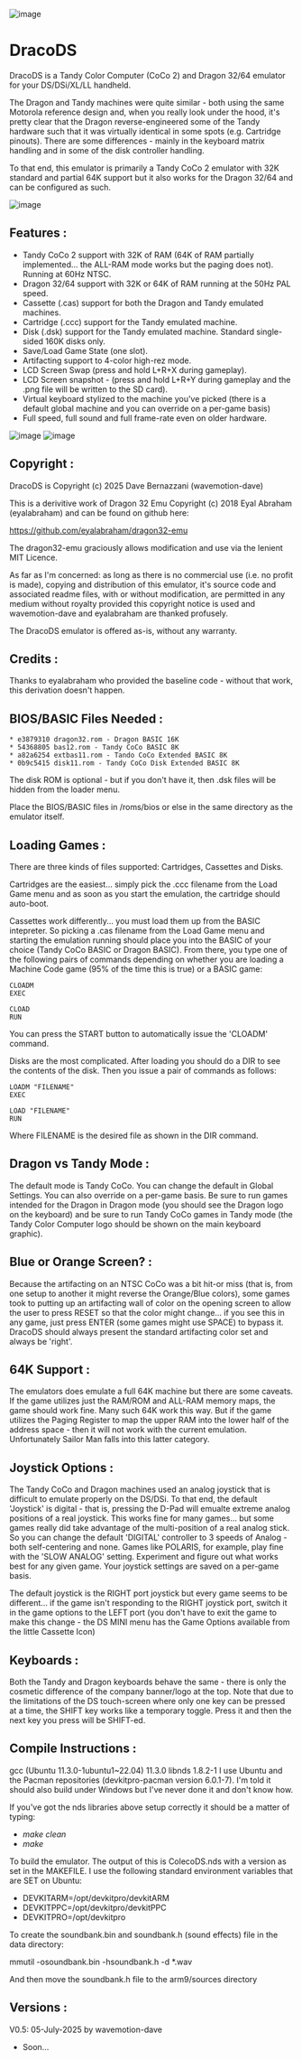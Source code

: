 ![image](./png/DRACO-DS.png)

# DracoDS
DracoDS is a Tandy Color Computer (CoCo 2) and Dragon 32/64 emulator for your DS/DSi/XL/LL handheld.

The Dragon and Tandy machines were quite similar - both using the same Motorola reference design and, when you 
really look under the hood, it's pretty clear that the Dragon reverse-engineered some of the Tandy
hardware such that it was virtually identical in some spots (e.g. Cartridge pinouts). There are some
differences - mainly in the keyboard matrix handling and in some of the disk controller handling. 

To that end, this emulator is primarily a Tandy CoCo 2 emulator with 32K standard and partial 64K 
support but it also works for the Dragon 32/64 and can be configured as such.

![image](./png/splash.png)

Features :
-----------------------
* Tandy CoCo 2 support with 32K of RAM (64K of RAM partially implemented... the ALL-RAM mode works but the paging does not). Running at 60Hz NTSC.
* Dragon 32/64 support with 32K or 64K of RAM running at the 50Hz PAL speed.
* Cassette (.cas) support for both the Dragon and Tandy emulated machines.
* Cartridge (.ccc) support for the Tandy emulated machine.
* Disk (.dsk) support for the Tandy emulated machine. Standard single-sided 160K disks only.
* Save/Load Game State (one slot).
* Artifacting support to 4-color high-rez mode.
* LCD Screen Swap (press and hold L+R+X during gameplay).
* LCD Screen snapshot - (press and hold L+R+Y during gameplay and the .png file will be written to the SD card).
* Virtual keyboard stylized to the machine you've picked (there is a default global machine and you can override on a per-game basis)
* Full speed, full sound and full frame-rate even on older hardware.

![image](./png/dragon_kbd.png)
![image](./png/coco_kbd.png)

Copyright :  
-----------------------
DracoDS is Copyright (c) 2025 Dave Bernazzani (wavemotion-dave)

This is a derivitive work of Dragon 32 Emu Copyright (c) 2018 Eyal Abraham (eyalabraham)
and can be found on github here:

https://github.com/eyalabraham/dragon32-emu

The dragon32-emu graciously allows modification and use via the lenient MIT Licence.

As far as I'm concerned: as long as there is no commercial use (i.e. no profit is made),
copying and distribution of this emulator, it's source code and associated readme files,
with or without modification, are permitted in any medium without royalty provided this 
copyright notice is used and wavemotion-dave and eyalabraham are thanked profusely.

The DracoDS emulator is offered as-is, without any warranty.

Credits :
-----------------------
Thanks to eyalabraham who provided the baseline code - without that work, this derivation doesn't happen.

BIOS/BASIC Files Needed :
-----------------------
```
* e3879310 dragon32.rom - Dragon BASIC 16K
* 54368805 bas12.rom - Tandy CoCo BASIC 8K
* a82a6254 extbas11.rom - Tando CoCo Extended BASIC 8K
* 0b9c5415 disk11.rom - Tandy CoCo Disk Extended BASIC 8K
```

The disk ROM is optional - but if you don't have it, then .dsk files will be hidden from the loader menu.

Place the BIOS/BASIC files in /roms/bios or else in the same directory as the emulator itself.

Loading Games :
-----------------------
There are three kinds of files supported: Cartridges, Cassettes and Disks.

Cartridges are the easiest... simply pick the .ccc filename from the Load Game menu and as soon as you start the emulation, the cartridge should auto-boot.

Cassettes work differently... you must load them up from the BASIC intepreter. So picking a .cas filename from the Load Game menu and starting the emulation
running should place you into the BASIC of your choice (Tandy CoCo BASIC or Dragon BASIC). From there, you type one of the following pairs of commands depending
on whether you are loading a Machine Code game (95% of the time this is true) or a BASIC game:
```
CLOADM
EXEC

CLOAD
RUN
```

You can press the START button to automatically issue the 'CLOADM' command.

Disks are the most complicated.  After loading you should do a DIR to see the contents of the disk. Then you issue a pair of commands as follows:

```
LOADM "FILENAME"
EXEC

LOAD "FILENAME"
RUN
```

Where FILENAME is the desired file as shown in the DIR command.

Dragon vs Tandy Mode :
-----------------------
The default mode is Tandy CoCo. You can change the default in Global Settings. You can also override on a per-game basis. Be sure to run games intended for the Dragon in Dragon mode (you should see the Dragon logo on the keyboard) and be sure to run Tandy CoCo games in Tandy mode (the Tandy Color Computer logo should be shown on the main keyboard graphic).


Blue or Orange Screen? :
-----------------------
Because the artifacting on an NTSC CoCo was a bit hit-or miss (that is, from one setup to another it might reverse the Orange/Blue colors), some games took to 
putting up an artifacting wall of color on the opening screen to allow the user to press RESET so that the color might change... if you see this in any 
game, just press ENTER (some games might use SPACE) to bypass it.  DracoDS should always present the standard artifacting color set and always be 'right'.

64K Support :
-----------------------
The emulators does emulate a full 64K machine but there are some caveats. If the game utilizes just the RAM/ROM and ALL-RAM memory maps, the game should work fine.
Many such 64K work this way. But if the game utilizes the Paging Register to map the upper RAM into the lower half of the address space - then it will not work 
with the current emulation. Unfortunately Sailor Man falls into this latter category.

Joystick Options :
-----------------------
The Tandy CoCo and Dragon machines used an analog joystick that is difficult to emulate properly on the DS/DSi. To that end, the default 'Joystick' is digital - that 
is, pressing the D-Pad will emualte extreme analog positions of a real joystick. This works fine for many games... but some games really did take advantage of the
multi-position of a real analog stick. So you can change the default 'DIGITAL' controller to 3 speeds of Analog - both self-centering and none. Games like POLARIS, for
example, play fine with the 'SLOW ANALOG' setting.  Experiment and figure out what works best for any given game. Your joystick settings are saved on a per-game basis.

The default joystick is the RIGHT port joystick but every game seems to be different... if the game isn't responding to the RIGHT joystick port, switch it in the 
game options to the LEFT port (you don't have to exit the game to make this change - the DS MINI menu has the Game Options available from the little Cassette Icon)

Keyboards :
-----------------------
Both the Tandy and Dragon keyboards behave the same - there is only the cosmetic difference of the company banner/logo at the top.  Note that due to the limitations
of the DS touch-screen where only one key can be pressed at a time, the SHIFT key works like a temporary toggle. Press it and then the next key you press will be SHIFT-ed.

Compile Instructions :
-----------------------
gcc (Ubuntu 11.3.0-1ubuntu1~22.04) 11.3.0
libnds 1.8.2-1
I use Ubuntu and the Pacman repositories (devkitpro-pacman version 6.0.1-7).  I'm told it should also build under 
Windows but I've never done it and don't know how.

If you've got the nds libraries above setup correctly it should be a matter of typing:
* _make clean_
* _make_

To build the emulator. The output of this is ColecoDS.nds with a version as set in the MAKEFILE.
I use the following standard environment variables that are SET on Ubuntu:
* DEVKITARM=/opt/devkitpro/devkitARM
* DEVKITPPC=/opt/devkitpro/devkitPPC
* DEVKITPRO=/opt/devkitpro

To create the soundbank.bin and soundbank.h (sound effects) file in the data directory:

mmutil -osoundbank.bin -hsoundbank.h -d *.wav

And then move the soundbank.h file to the arm9/sources directory

Versions :
-----------------------
V0.5: 05-July-2025 by wavemotion-dave
* Soon...
